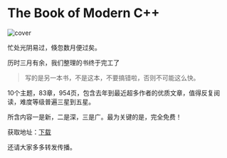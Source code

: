 # The Book of Modern C++
![cover](https://github.com/lkimuk/the-book-of-modern-cpp/images/book-cover.png)

忙处光阴易过，倏忽数月便过矣。

历时三月有余，我们整理的书终于完工了

> 写的是另一本书，不是这本，不要搞错啦，否则不可能这么快。

10个主题，83章，954页，包含去年到最近超多作者的优质文章，值得反复阅读，难度等级普遍三星到五星。

所含内容一是新，二是深，三是广。最为关键的是，完全免费！

获取地址：[下载](https://github.com/lkimuk/the-book-of-modern-cpp/releases/tag/v1.0)

还请大家多多转发传播。